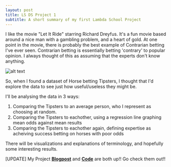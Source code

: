 ```yaml
---
layout: post
title: LS DS Project 1
subtitle: A short summary of my first Lambda School Project
---
```


I like the movie "Let It Ride" starring Richard Dreyfus. It's a fun movie based around a nice man with a gambling problem, and a heart of
gold. At one point in the movie, there is probably the best example of Contrarian betting I've ever seen. Contrarian betting is essentially
betting 'contrary' to popular opinion. I always thought of this as assuming that the experts don't know anything.

![alt text](https://nickknockedmeup.files.wordpress.com/2014/02/f9095cd50519f9acdb1cade812e875fc.jpg)

So, when I found a dataset of Horse betting Tipsters, I thought that I'd explore the data to see just how useful/useless they might be.

I'll be analysing the data in 3 ways:
  1) Comparing the Tipsters to an average person, who I represent as choosing at random.
  2) Comparing the Tipsters to eachother, using a regression line graphing mean odds against mean results
  3) Comparing the Tipsters to eachother again, defining expertise as acheiving success betting on horses with poor odds

There will be visualizations and explanations of terminology, and hopefully some interesting results.

[UPDATE] My Project [**Blogpost**](https://medium.com/@raulgharringtonjr/thoroughly-testing-tipsters-aka-parsing-the-proficiency-of-pundits-5bd76a22c50e) and [**Code**](https://colab.research.google.com/drive/1D_cAx1Y3hSkGVNziin5aPe0m-P60LrQ-) are both up!! Go check them out!!
